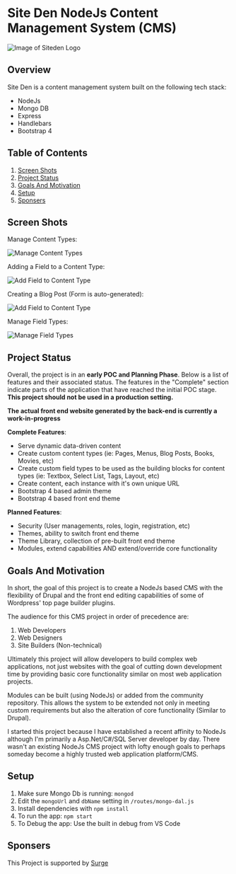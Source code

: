 # Site Den NodeJs Content Management System (CMS) #

![Image of Siteden Logo](https://kevant.com/siteden/SiteDen-nodejs-logo.png)

## Overview ##
Site Den is a content management system built on the following tech stack:
* NodeJs
* Mongo DB
* Express
* Handlebars
* Bootstrap 4

## Table of Contents ##
1. [Screen Shots](#screen-shots)
1. [Project Status](#project-status)
1. [Goals And Motivation](#goals-and-motivation)
1. [Setup](#setup)
1. [Sponsers](#sponsers)

## Screen Shots ##
Manage Content Types:

![Manage Content Types](https://kevant.com/siteden/content-types.png)

Adding a Field to a Content Type:

![Add Field to Content Type](https://kevant.com/siteden/add-fields-to-content-type.png)

Creating a Blog Post (Form is auto-generated):

![Add Field to Content Type](https://kevant.com/siteden/create-blog-post.png)

Manage Field Types:

![Manage Field Types](https://kevant.com/siteden/field-types.png)

## Project Status ##
Overall, the project is in an **early POC and Planning Phase**. Below is a list of features and their associated status. The features in the "Complete" section indicate parts of the application that have reached the initial POC stage. **This project should not be used in a production setting.**

**The actual front end website generated by the back-end is currently a work-in-progress**

**Complete Features**:
* Serve dynamic data-driven content
* Create custom content types (ie: Pages, Menus, Blog Posts, Books, Movies, etc)
* Create custom field types to be used as the building blocks for content types (ie: Textbox, Select List, Tags, Layout, etc)
* Create content, each instance with it's own unique URL
* Bootstrap 4 based admin theme
* Bootstrap 4 based front end theme

**Planned Features**:
* Security (User managements, roles, login, registration, etc)
* Themes, ability to switch front end theme
* Theme Library, collection of pre-built front end theme
* Modules, extend capabilities AND extend/override core functionality

## Goals And Motivation ##
In short, the goal of this project is to create a NodeJs based CMS with the flexibility of Drupal and the front end editing capabilities of some of Wordpress' top page builder plugins.

The audience for this CMS project in order of precedence are:
1. Web Developers
1. Web Designers
1. Site Builders (Non-technical)

Ultimately this project will allow developers to build complex web applications, not just websites with the goal of cutting down development time by providing basic core functionality similar on most web application projects.

Modules can be built (using NodeJs) or added from the community repository. This allows the system to be extended not only in meeting custom requirements but also the alteration of core functionality (Similar to Drupal).

I started this project because I have established a recent affinity to NodeJs although I'm primarily a Asp.Net/C#/SQL Server developer by day. There wasn't an existing NodeJs CMS project with lofty enough goals to perhaps someday become a highly trusted web application platform/CMS.

## Setup ##

1. Make sure Mongo Db is running: `mongod`
1. Edit the `mongoUrl` and `dbName` setting in `/routes/mongo-dal.js`
1. Install dependencies with `npm install`
1. To run the app: `npm start`
1. To Debug the app: Use the built in debug from VS Code

## Sponsers ##
This Project is supported by [Surge](https://www.surgeforward.com/)
